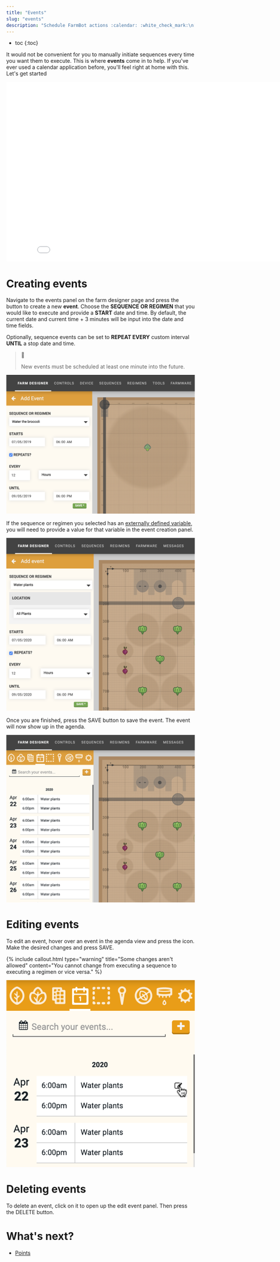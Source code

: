 ```yaml
---
title: "Events"
slug: "events"
description: "Schedule FarmBot actions :calendar: :white_check_mark:\n[Open this panel in the app](https://my.farm.bot/app/designer/events)"
---
```


* toc
{:toc}

It would not be convenient for you to manually initiate sequences every time you want them to execute. This is where **events** come in to help. If you've ever used a calendar application before, you'll feel right at home with this. Let's get started

<iframe class="embedly-embed" src="//cdn.embedly.com/widgets/media.html?url=http%3A%2F%2Fwww.youtube.com%2Fwatch%3Fv%3Dvwnsr8zelaY&src=http%3A%2F%2Fwww.youtube.com%2Fembed%2Fvwnsr8zelaY&type=text%2Fhtml&key=f2aa6fc3595946d0afc3d76cbbd25dc3&schema=youtube" width="854" height="480" scrolling="no" frameborder="0" allow="autoplay; fullscreen" allowfullscreen="true"></iframe>

# Creating events
Navigate to the events panel on the farm designer page and press the <span class="fb-button fb-yellow"><i class='fa fa-plus'></i></span> button to create a new **event**. Choose the **SEQUENCE OR REGIMEN** that you would like to execute and provide a **START** date and time. By default, the current date and current time + 3 minutes will be input into the date and time fields.

Optionally, sequence events can be set to **REPEAT EVERY** custom interval **UNTIL** a stop date and time.

> 📘
>
> New events must be scheduled at least one minute into the future.

![Screen Shot 2019-07-05 at 9.00.37 PM.png](_images/Screen_Shot_2019-07-05_at_9.00.37_PM.png)

If the sequence or regimen you selected has an [externally defined variable](../sequences/externally-defined-variables.md), you will need to provide a value for that variable in the event creation panel.

![Screen Shot 2020-04-22 at 12.21.29 AM.png](_images/Screen_Shot_2020-04-22_at_12.21.29_AM.png)

Once you are finished, press the <span class="fb-button fb-green">SAVE</span> button to save the event. The event will now show up in the agenda.

![Screen Shot 2020-04-22 at 12.23.54 AM.png](_images/Screen_Shot_2020-04-22_at_12.23.54_AM.png)

# Editing events
To edit an event, hover over an event in the agenda view and press the <i class='fa fa-edit'></i> icon. Make the desired changes and press <span class="fb-button fb-green">SAVE</span>.

{%
include callout.html
type="warning"
title="Some changes aren't allowed"
content="You cannot change from executing a sequence to executing a regimen or vice versa."
%}



![Screen Shot 2020-04-22 at 12.24.13 AM.png](_images/Screen_Shot_2020-04-22_at_12.24.13_AM.png)

# Deleting events
To delete an event, click on it to open up the edit event panel. Then press the <span class="fb-button fb-red">DELETE</span> button.

# What's next?

 * [Points](points.md)
